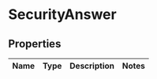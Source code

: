 
# SecurityAnswer

## Properties
Name | Type | Description | Notes
------------ | ------------- | ------------- | -------------



